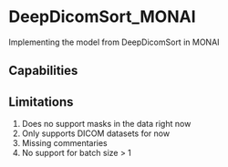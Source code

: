 # DeepDicomSort_MONAI
Implementing the model from DeepDicomSort in MONAI
## Capabilities

## Limitations
1. Does no support masks in the data right now
2. Only supports DICOM datasets for now
3. Missing commentaries
4. No support for batch size > 1
